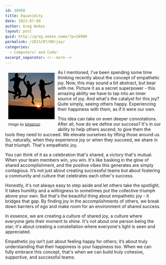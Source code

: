 ```yaml
---
id: 16950
title: Equanimity
date: 2023-07-09
author: Greg Nokes
layout: post
guid: http://greg.nokes.name/?p=16990
permalink: /2023/07/09/joy/
categories:
  - Computers! and Code!
excerpt_separator: <!--more-->
---
```


<div style="float: left; padding: 10px 10px 10px 10px;"><img src="/binaries/2023/07/joy.jpg" width="150" alt=" Balanced Rocks"><br />
<sub><i>Image by <a href="https://www.flickr.com/photos/kilgarron/N">kilgarron</a></i></sub></div>

As I mentioned, I've been spending some time thinking recently about the concept of empathetic joy. Now, this may sound a bit abstract, but bear with me. Picture it as a secret superpower - this amazing ability we have to tap into an inner source of joy. And what's the catalyst for this joy? Quite simply, seeing others happy. Experiencing their happiness with them, as if it were our own.

<!--more-->

This idea can take on even deeper connotations. After all, how do we define our success? It's in our ability to help others ascend, to give them the tools they need to succeed. We elevate ourselves by lifting those around us. So, naturally, when they experience joy or when they succeed, we share in that triumph. That's empathetic joy.

You can think of it as a celebration that's shared, a victory that's mutual. When your team members win, you win. It's like basking in the glow of shared accomplishment, and the positive vibes this generates are simply contagious. It’s not just about creating successful teams but about fostering a community and culture that celebrates each other's success.

Honestly, it's not always easy to step aside and let others take the spotlight. It takes humility and a willingness to sometimes put the collective triumph above your own. But that's the beautiful thing about empathetic joy - it bridges that gap. By finding joy in the accomplishments of others, we break down barriers of ego and make room for an environment of shared success.

In essence, we are creating a culture of shared joy, a culture where everyone gets their moment to shine. It's not about one person being the star; it's about creating a constellation where everyone's light is seen and appreciated.

Empathetic joy isn’t just about feeling happy for others; it’s about truly understanding that their happiness is your happiness too. When we can fully embrace this concept, that's when we can build truly cohesive, supportive, and successful teams.
